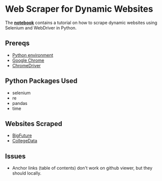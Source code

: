 # Web Scraper for Dynamic Websites
The  [**notebook**](https://github.com/mesaqlain/webscraper-unis/blob/main/webscraper-unis.ipynb) contains a tutorial on how to scrape dynamic websites using Selenium and WebDriver in Python.

## Prereqs
* [Python environment](https://docs.conda.io/en/latest/miniconda.html#installing)
* [Google Chrome](https://www.googleadservices.com/pagead/aclk?sa=L&ai=DChcSEwjwhLS67IuAAxWYhmgJHeDeAs8YABABGgJ3Zg&ohost=www.google.com&cid=CAESauD2UejcEhbX-wTGmoht1utrRo72BCWrxuC_mP_qdX3-ppwju1eDlQ-wIairO9xj7BzHbpIinDtcJS3e_CqO6XvPVn8Ag49VQ1IU62xGmrAqmHEWbA0AmEYGosoMsTBrJTyZHOPuGHgo8EY&sig=AOD64_02xo6NhfKKPgV52Lx1oSjDucUNBQ&adurl&ved=2ahUKEwi17ae67IuAAxXASfEDHeh_CCsQqyQoAHoECAkQCw)
* [ChromeDriver](https://chromedriver.chromium.org/downloads)

## Python Packages Used
* selenium
* re
* pandas
* time

## Websites Scraped
* [BigFuture](https://bigfuture.collegeboard.org/)
* [CollegeData](https://www.collegedata.com/)

## Issues
* Anchor links (table of contents) don't work on github viewer, but they should locally.
